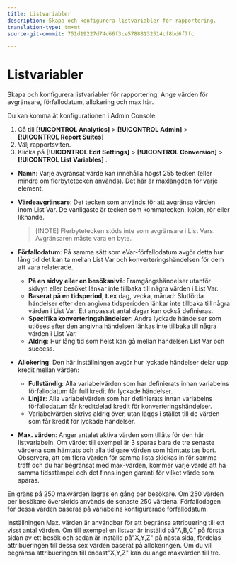 ```yaml
---
title: Listvariabler
description: Skapa och konfigurera listvariabler för rapportering.
translation-type: tm+mt
source-git-commit: 751d19227d74d66f3ce57888132514cf8bd6f7fc

---
```



# Listvariabler

Skapa och konfigurera listvariabler för rapportering. Ange värden för avgränsare, förfallodatum, allokering och max här.

Du kan komma åt konfigurationen i Admin Console:

1. Gå till **[!UICONTROL Analytics]** > **[!UICONTROL Admin]** > **[!UICONTROL Report Suites]**
2. Välj rapportsviten.
3. Klicka på  **[!UICONTROL Edit Settings]** > **[!UICONTROL Conversion]** > **[!UICONTROL List Variables]** .

* **Namn**: Varje avgränsat värde kan innehålla högst 255 tecken (eller mindre om flerbytetecken används). Det här är maxlängden för varje element.
* **Värdeavgränsare**: Det tecken som används för att avgränsa värden inom List Var. De vanligaste är tecken som kommatecken, kolon, rör eller liknande.

   > [!NOTE] Flerbytetecken stöds inte som avgränsare i List Vars. Avgränsaren måste vara en byte.

* **Förfallodatum**: På samma sätt som eVar-förfallodatum avgör detta hur lång tid det kan ta mellan List Var och konverteringshändelsen för dem att vara relaterade.
   * **På en sidvy eller en besöksnivå**: Framgångshändelser utanför sidvyn eller besöket länkar inte tillbaka till några värden i List Var.
   * **Baserat på en tidsperiod, t.ex** dag, vecka, månad: Slutförda händelser efter den angivna tidsperioden länkar inte tillbaka till några värden i List Var. Ett anpassat antal dagar kan också definieras.
   * **Specifika konverteringshändelser**: Andra lyckade händelser som utlöses efter den angivna händelsen länkas inte tillbaka till några värden i List Var.
   * **Aldrig**: Hur lång tid som helst kan gå mellan händelsen List Var och success.

* **Allokering**: Den här inställningen avgör hur lyckade händelser delar upp kredit mellan värden:
   * **Fullständig**: Alla variabelvärden som har definierats innan variabelns förfallodatum får full kredit för lyckade händelser.
   * **Linjär**: Alla variabelvärden som har definierats innan variabelns förfallodatum får kreditdelad kredit för konverteringshändelser.
   * Variabelvärden skrivs aldrig över, utan läggs i stället till de värden som får kredit för lyckade händelser.

* **Max. värden**: Anger antalet aktiva värden som tillåts för den här listvariabeln. Om värdet till exempel är 3 sparas bara de tre senaste värdena som hämtats och alla tidigare värden som hämtats tas bort. Observera, att om flera värden för samma lista skickas in för samma träff och du har begränsat med max-värden, kommer varje värde att ha samma tidsstämpel och det finns ingen garanti för vilket värde som sparas.

En gräns på 250 maxvärden lagras en gång per besökare. Om 250 värden per besökare överskrids används de senaste 250 värdena. Förfallodagen för dessa värden baseras på variabelns konfigurerade förfallodatum.

Inställningen Max. värden är användbar för att begränsa attribuering till ett visst antal värden. Om till exempel en listvar är inställd på&quot;A,B,C&quot; på första sidan av ett besök och sedan är inställd på&quot;X,Y,Z&quot; på nästa sida, fördelas attribueringen till dessa sex värden baserat på allokeringen. Om du vill begränsa attribueringen till endast&quot;X,Y,Z&quot; kan du ange maxvärden till tre.
